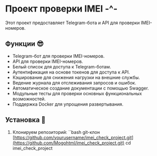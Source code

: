 # Проект проверки IMEI -^-

Этот проект предоставляет Telegram-бота и API для проверки IMEI-номеров.

## Функции 😎

- Telegram-бот для проверки IMEI-номеров.
- API для проверки IMEI-номеров.
- Белый список для доступа к Telegram-ботам.
- Аутентификация на основе токенов для доступа к API.
- Кэширование для снижения нагрузки на внешние службы.
- Ведение журнала для отслеживания запросов и ошибок.
- Автоматическое создание документации с помощью Swagger.
- Модульные тесты для проверки основных функциональных возможностей.
- Поддержка Docker для упрощения развертывания.

## Установка 📃

1. Клонируем репозиторий:
   ``bash
   git-клон [https://github.com/yourusername/imei_check_project.git](https://github.com/Mogohtml/imei_check_project.git)
   cd imei_check_project
